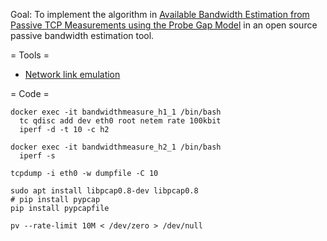 Goal: To implement the algorithm in [Available Bandwidth Estimation
from Passive TCP Measurements using the Probe Gap
Model](https://ieeexplore.ieee.org/document/8264826) in an open source
passive bandwidth estimation tool.

= Tools =

* [Network link emulation](http://man7.org/linux/man-pages/man8/tc-netem.8.html)

= Code =

    docker exec -it bandwidthmeasure_h1_1 /bin/bash
      tc qdisc add dev eth0 root netem rate 100kbit
      iperf -d -t 10 -c h2

    docker exec -it bandwidthmeasure_h2_1 /bin/bash
      iperf -s

    tcpdump -i eth0 -w dumpfile -C 10

    sudo apt install libpcap0.8-dev libpcap0.8
    # pip install pypcap
    pip install pypcapfile

    pv --rate-limit 10M < /dev/zero > /dev/null
